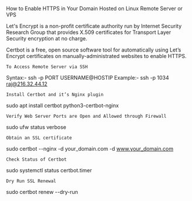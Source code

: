 How to Enable HTTPS in Your Domain Hosted on Linux Remote Server or VPS

Let's Encrypt is a non-profit certificate authority run by Internet Security Research Group that provides X.509 certificates for Transport Layer Security encryption at no charge.

Certbot is a free, open source software tool for automatically using Let’s Encrypt certificates on manually-administrated websites to enable HTTPS.

    To Access Remote Server via SSH

Syntax:- ssh -p PORT USERNAME@HOSTIP
Example:- ssh -p 1034 raj@216.32.44.12

    Install Certbot and it’s Nginx plugin

sudo apt install certbot python3-certbot-nginx

    Verify Web Server Ports are Open and Allowed through Firewall

sudo ufw status verbose

    Obtain an SSL certificate

sudo certbot --nginx -d your_domain.com -d www.your_domain.com

    Check Status of Certbot

sudo systemctl status certbot.timer

    Dry Run SSL Renewal

sudo certbot renew --dry-run

